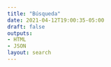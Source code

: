 ```yaml
---
title: "Búsqueda"
date: 2021-04-12T19:00:35-05:00
draft: false
outputs:
- HTML
- JSON
layout: search
---
```


